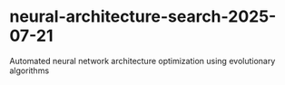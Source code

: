 # neural-architecture-search-2025-07-21
Automated neural network architecture optimization using evolutionary algorithms
